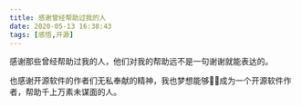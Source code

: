 ```yaml
---
title: 感谢曾经帮助过我的人
date: 2020-05-13 16:38:43
tags: [感悟,开源]
---
```


感谢那些曾经帮助过我的人，他们对我的帮助远不是一句谢谢就能表达的。

也感谢开源软件的作者们无私奉献的精神，我也梦想能够成为一个开源软件作者，帮助千上万素未谋面的人。


